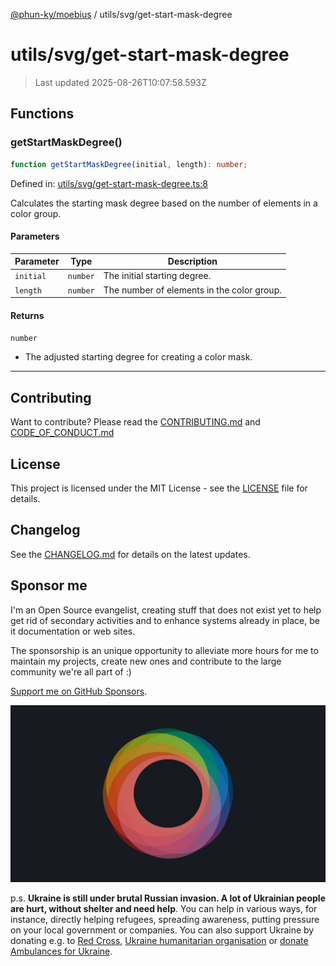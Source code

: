 [@phun-ky/moebius](../../README.md) / utils/svg/get-start-mask-degree

# utils/svg/get-start-mask-degree

> Last updated 2025-08-26T10:07:58.593Z

##

## Functions

### getStartMaskDegree()

```ts
function getStartMaskDegree(initial, length): number;
```

Defined in: [utils/svg/get-start-mask-degree.ts:8](https://github.com/phun-ky/moebius/blob/main/src/utils/svg/get-start-mask-degree.ts#L8)

Calculates the starting mask degree based on the number of elements in a color group.

#### Parameters

| Parameter | Type     | Description                                |
| --------- | -------- | ------------------------------------------ |
| `initial` | `number` | The initial starting degree.               |
| `length`  | `number` | The number of elements in the color group. |

#### Returns

`number`

- The adjusted starting degree for creating a color mask.

---

## Contributing

Want to contribute? Please read the [CONTRIBUTING.md](https://github.com/phun-ky/moebius/blob/main/CONTRIBUTING.md) and [CODE_OF_CONDUCT.md](https://github.com/phun-ky/moebius/blob/main/CODE_OF_CONDUCT.md)

## License

This project is licensed under the MIT License - see the [LICENSE](https://github.com/phun-ky/moebius/blob/main/LICENSE) file for details.

## Changelog

See the [CHANGELOG.md](https://github.com/phun-ky/moebius/blob/main/CHANGELOG.md) for details on the latest updates.

## Sponsor me

I'm an Open Source evangelist, creating stuff that does not exist yet to help get rid of secondary activities and to enhance systems already in place, be it documentation or web sites.

The sponsorship is an unique opportunity to alleviate more hours for me to maintain my projects, create new ones and contribute to the large community we're all part of :)

[Support me on GitHub Sponsors](https://github.com/sponsors/phun-ky).

![logo](https://github.com/phun-ky/moebius/blob/main/public/images/logo/logo-ring.png?raw=true)

p.s. **Ukraine is still under brutal Russian invasion. A lot of Ukrainian people are hurt, without shelter and need help**. You can help in various ways, for instance, directly helping refugees, spreading awareness, putting pressure on your local government or companies. You can also support Ukraine by donating e.g. to [Red Cross](https://www.icrc.org/en/donate/ukraine), [Ukraine humanitarian organisation](https://savelife.in.ua/en/donate-en/#donate-army-card-weekly) or [donate Ambulances for Ukraine](https://www.gofundme.com/f/help-to-save-the-lives-of-civilians-in-a-war-zone).
